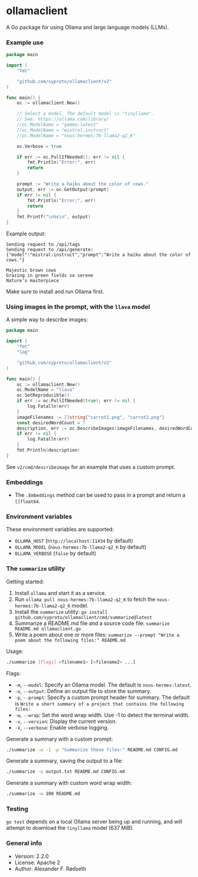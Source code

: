 # ollamaclient

A Go package for using Ollama and large language models (LLMs).

### Example use

```go
package main

import (
    "fmt"

    "github.com/xyproto/ollamaclient/v2"
)

func main() {
    oc := ollamaclient.New()

    // Select a model. The default model is "tinyllama".
    // See: https://ollama.com/library/
    //oc.ModelName = "gemma:latest"
    //oc.ModelName = "mixtral:instruct"
    //oc.ModelName = "nous-hermes:7b-llama2-q2_K"

    oc.Verbose = true

    if err := oc.PullIfNeeded(); err != nil {
        fmt.Println("Error:", err)
        return
    }

    prompt := "Write a haiku about the color of cows."
    output, err := oc.GetOutput(prompt)
    if err != nil {
        fmt.Println("Error:", err)
        return
    }
    fmt.Printf("\n%s\n", output)
}
```

Example output:

```
Sending request to /api/tags
Sending request to /api/generate: {"model":"mistral:instruct","prompt":"Write a haiku about the color of cows."}

Majestic brown cows
Grazing in green fields so serene
Nature's masterpiece
```

Make sure to install and run Ollama first.

### Using images in the prompt, with the `llava` model

A simple way to describe images:

```go
package main

import (
    "fmt"
    "log"

    "github.com/xyproto/ollamaclient/v2"
)

func main() {
    oc := ollamaclient.New()
    oc.ModelName = "llava"
    oc.SetReproducible()
    if err := oc.PullIfNeeded(true); err != nil {
        log.Fatalln(err)
    }
    imageFilenames := []string{"carrot1.png", "carrot2.png"}
    const desiredWordCount = 7
    description, err := oc.DescribeImages(imageFilenames, desiredWordCount)
    if err != nil {
        log.Fatalln(err)
    }
    fmt.Println(description)
}
```

See `v2/cmd/describeimage` for an example that uses a custom prompt.

### Embeddings

* The `.Embeddings` method can be used to pass in a prompt and return a `[]float64`.

### Environment variables

These environment variables are supported:

* `OLLAMA_HOST` (`http://localhost:11434` by default)
* `OLLAMA_MODEL` (`nous-hermes:7b-llama2-q2_K` by default)
* `OLLAMA_VERBOSE` (`false` by default)

### The `summarize` utility

Getting started:

1. Install `ollama` and start it as a service.
2. Run `ollama pull nous-hermes:7b-llama2-q2_K` to fetch the `nous-hermes:7b-llama2-q2_K` model.
3. Install the `summarize` utility: `go install github.com/xyproto/ollamaclient/cmd/summarize@latest`
4. Summarize a README.md file and a source code file: `summarize README.md ollamaclient.go`
5. Write a poem about one or more files: `summarize --prompt "Write a poem about the following files:" README.md`

Usage:

```bash
./summarize [flags] <filename1> [<filename2> ...]
```

Flags:

- `-m`, `--model`: Specify an Ollama model. The default is `nous-hermes:latest`.
- `-o`, `--output`: Define an output file to store the summary.
- `-p`, `--prompt`: Specify a custom prompt header for summary. The default is `Write a short summary of a project that contains the following files:`
- `-w`, `--wrap`: Set the word wrap width. Use -1 to detect the terminal width.
- `-v`, `--version`: Display the current version.
- `-V`, `--verbose`: Enable verbose logging.

Generate a summary with a custom prompt:

```bash
./summarize -w -1 -p "Summarize these files:" README.md CONFIG.md
```

Generate a summary, saving the output to a file:

```bash
./summarize -o output.txt README.md CONFIG.md
```

Generate a summary with custom word wrap width:

```bash
./summarize -w 100 README.md
```

### Testing

`go test` depends on a local Ollama server being up and running, and will attempt to download the `tinyllama` model (637 MiB).

### General info

* Version: 2.2.0
* License: Apache 2
* Author: Alexander F. Rødseth
